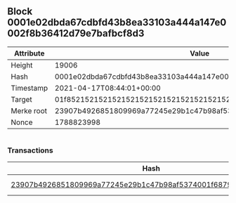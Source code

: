 ## Block 0001e02dbda67cdbfd43b8ea33103a444a147e0002f8b36412d79e7bafbcf8d3

Attribute | Value
--- | ---
Height | 19006
Hash | 0001e02dbda67cdbfd43b8ea33103a444a147e0002f8b36412d79e7bafbcf8d3
Timestamp | 2021-04-17T08:44:01+00:00
Target | 01f8521521521521521521521521521521521521521521521521521521521521
Merke root | 23907b4926851809969a77245e29b1c47b98af5374001f6879e1e5799c875f8c
Nonce | 1788823998

```

```

### Transactions

Hash | Amount
--- | ---
[23907b4926851809969a77245e29b1c47b98af5374001f6879e1e5799c875f8c](23907b4926851809969a77245e29b1c47b98af5374001f6879e1e5799c875f8c.md) | 10.00000000 SKEPTI 
